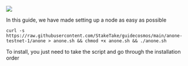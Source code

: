 ![](https://i.yapx.ru/RTuEU.jpg)


In this guide, we have made setting up a node as easy as possible

    curl -s https://raw.githubusercontent.com/StakeTake/guidecosmos/main/anone-testnet-1/anone > anone.sh && chmod +x anone.sh && ./anone.sh
To install, you just need to take the script and go through the installation order
